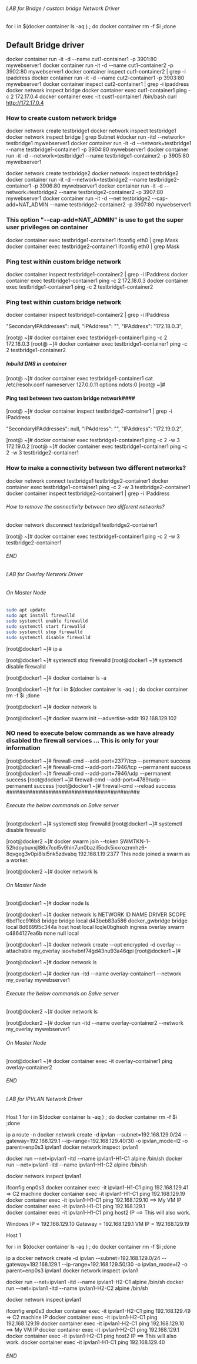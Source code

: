 

###### LAB for Bridge / custom bridge Network Driver

for i in $(docker container ls -aq ) ; do docker container rm -f $i ;done

## Default Bridge driver

docker container run -it -d --name cut1-container1 -p 3901:80 mywebserver1
docker container run -it -d --name cut1-container2 -p 3902:80 mywebserver1
docker container inspect cut1-container2 | grep -i ipaddress
docker container run -it -d --name cut2-container1 -p 3903:80 mywebserver1
docker container inspect cut2-container1 | grep -i ipaddress
docker network inspect bridge
docker container exec cut1-container1 ping -c 2 172.17.0.4
docker container exec -it cust1-container1 /bin/bash
curl http://172.17.0.4

### How to create custom network bridge

docker network create testbridge1
docker network inspect testbridge1
docker network inspect bridge | grep Subnet
#docker run -itd --network= testbridge1 mywebserver1
docker container run -it -d --network=testbridge1 --name testbridge1-container1 -p 3904:80 mywebserver1
docker container run -it -d --network=testbridge1 --name testbridge1-container2 -p 3905:80 mywebserver1

docker network create testbridge2
docker network inspect testbridge2
docker container run -it -d --network=testbridge2 --name testbridge2-container1 -p 3906:80 mywebserver1
docker container run -it -d --network=testbridge2 --name testbridge2-container2 -p 3907:80 mywebserver1
docker container run -it -d --net testbridge2 --cap-add=NAT_ADMIN --name testbridge2-container2 -p 3907:80 mywebserver1

### This option "--cap-add=NAT_ADMIN" is use to get the super user privileges on container

docker container exec testbridge1-container1 ifconfig eth0 | grep Mask
docker container exec testbridge2-container1 ifconfig eth0 | grep Mask

### Ping test within custom bridge network

docker container inspect testbridge1-container2 | grep -i IPaddress
docker container exec testbridge1-container1 ping -c 2 172.18.0.3
docker container exec testbridge1-container1 ping -c 2 testbridge1-container2

### Ping test within custom bridge network

docker container inspect testbridge1-container2 | grep -i IPaddress

"SecondaryIPAddresses": null,
"IPAddress": "",
"IPAddress": "172.18.0.3",

[root@ ~]# docker container exec testbridge1-container1 ping -c 2 172.18.0.3
[root@ ~]# docker container exec testbridge1-container1 ping -c 2 testbridge1-container2

##### Inbuild DNS in container

[root@ ~]# docker container exec testbridge1-container1 cat /etc/resolv.conf
nameserver 127.0.0.11
options ndots:0
[root@ ~]#

#### Ping test between two custom bridge network####

[root@ ~]# docker container inspect testbridge2-container1 | grep -i IPaddress

"SecondaryIPAddresses": null,
"IPAddress": "",
"IPAddress": "172.19.0.2",

[root@ ~]# docker container exec testbridge1-container1 ping -c 2 -w 3 172.19.0.2
[root@ ~]# docker container exec testbridge1-container1 ping -c 2 -w 3 testbridge2-container1

### How to make a connectivity between two different networks?

docker network connect testbridge1 testbridge2-container1
docker container exec testbridge1-container1 ping -c 2 -w 3 testbridge2-container1
docker container inspect testbridge2-container1 | grep -i IPaddress

###### How to remove the connectivity between two different networks?

docker network disconnect testbridge1 testbridge2-container1

[root@ ~]# docker container exec testbridge1-container1 ping -c 2 -w 3 testbridge2-container1

###### END

###### LAB for Overlay Network Driver

###### On Master Node

```sh
sudo apt update
sudo apt install firewalld
sudo systemctl enable firewalld
sudo systemctl start firewalld
sudo systemctl stop firewalld
sudo systemctl disable firewalld
```

[root@docker1 ~]# ip a

[root@docker1 ~]# systemctl stop firewalld
[root@docker1 ~]# systemctl disable firewalld

[root@docker1 ~]# docker container ls -a

[root@docker1 ~]# for i in $(docker container ls -aq ) ; do docker container rm -f $i ;done

[root@docker1 ~]# docker network ls

[root@docker1 ~]# docker swarm init --advertise-addr 192.168.129.102

### NO need to execute below commands as we have already disabled the firewall services ... This is only for your information

[root@docker1 ~]# firewall-cmd --add-port=2377/tcp --permanent
success
[root@docker1 ~]# firewall-cmd --add-port=7946/tcp --permanent
success
[root@docker1 ~]# firewall-cmd --add-port=7946/udp --permanent
success
[root@docker1 ~]# firewall-cmd --add-port=4789/udp --permanent
success
[root@docker1 ~]# firewall-cmd --reload
success
#########################################

###### Execute the below commands on Salve server

[root@docker1 ~]# systemctl stop firewalld
[root@docker1 ~]# systemctl disable firewalld

[root@docker2 ~]# docker swarm join --token SWMTKN-1-52hdoybuvxjl86x7col5v9hin7un0bazil5odk5ixxroznmhz6-8qvgeg3v0pi8lsl5nk5zdvabq 192.168.1.19:2377
This node joined a swarm as a worker.

[root@docker2 ~]# docker network ls

###### On Master Node

[root@docker1 ~]# docker node ls

[root@docker1 ~]# docker network ls
NETWORK ID NAME DRIVER SCOPE
6bdf1cc916b8 bridge bridge local
d43beb83a586 docker_gwbridge bridge local
8d66995c344a host host local
lcqle0bghsoh ingress overlay swarm
c4864127ea6b none null local

[root@docker1 ~]# docker network create --opt encrypted -d overlay --attachable my_overlay
iaovhvbnf74gd43nu93a46qpi
[root@docker1 ~]#

[root@docker1 ~]# docker network ls

[root@docker1 ~]# docker run -itd --name overlay-container1 --network my_overlay mywebserver1

###### Execute the below commands on Salve server

[root@docker2 ~]# docker network ls

[root@docker2 ~]# docker run -itd --name overlay-container2 --network my_overlay mywebserver1

###### On Master Node

[root@docker1 ~]# docker container exec -it overlay-container1 ping overlay-container2

###### END

###### LAB for IPVLAN Network Driver

Host 1
for i in $(docker container ls -aq ) ; do docker container rm -f $i ;done

ip a
route -n
docker network create -d ipvlan --subnet=192.168.129.0/24 --gateway=192.168.129.1 --ip-range=192.168.129.40/30 -o ipvlan_mode=l2 -o parent=enp0s3 ipvlan1
docker network inspect ipvlan1

docker run --net=ipvlan1 -itd --name ipvlan1-H1-C1 alpine /bin/sh
docker run --net=ipvlan1 -itd --name ipvlan1-H1-C2 alpine /bin/sh

docker network inspect ipvlan1

ifconfig enp0s3
docker container exec -it ipvlan1-H1-C1 ping 192.168.129.41 => C2 machine
docker container exec -it ipvlan1-H1-C1 ping 192.168.129.19
docker container exec -it ipvlan1-H1-C1 ping 192.168.129.10 ==> My VM IP
docker container exec -it ipvlan1-H1-C1 ping 192.168.129.1  
docker container exec -it ipvlan1-H1-C1 ping host2 IP ==> This will also work.

Windows IP = 192.168.129.10
Gateway = 192.168.129.1
VM IP = 192.168.129.19

Host 1

for i in $(docker container ls -aq ) ; do docker container rm -f $i ;done

ip a
docker network create -d ipvlan --subnet=192.168.129.0/24 --gateway=192.168.129.1 --ip-range=192.168.129.50/30 -o ipvlan_mode=l2 -o parent=enp0s3 ipvlan1
docker network inspect ipvlan1

docker run --net=ipvlan1 -itd --name ipvlan1-H2-C1 alpine /bin/sh
docker run --net=ipvlan1 -itd --name ipvlan1-H2-C2 alpine /bin/sh

docker network inspect ipvlan1

ifconfig enp0s3
docker container exec -it ipvlan1-H2-C1 ping 192.168.129.49 => C2 machine IP
docker container exec -it ipvlan1-H2-C1 ping 192.168.129.19
docker container exec -it ipvlan1-H2-C1 ping 192.168.129.10 ==> My VM IP
docker container exec -it ipvlan1-H2-C1 ping 192.168.129.1  
docker container exec -it ipvlan1-H2-C1 ping host2 IP ==> This will also work.
docker container exec -it ipvlan1-H1-C1 ping 192.168.129.40

###### END
